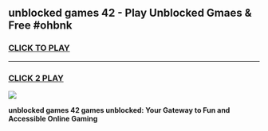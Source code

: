 
## unblocked games 42 - Play Unblocked Gmaes & Free #ohbnk
<h3>
<a href="https://premium.freeplayer.one?title=unblocked_games_42&ref=03M">CLICK TO PLAY</a></h3>
<hr>

<h3>
<a href="https://premium.freeplayer.one?title=unblocked_games_42&ref=03M">CLICK 2 PLAY</a>
  
</h3>

<a href="https://premium.freeplayer.one?title=unblocked_games_42&ref=03M"><img src="https://clearcache.store/games.png"></a>


**unblocked games 42 games unblocked: Your Gateway to Fun and Accessible Online Gaming**
